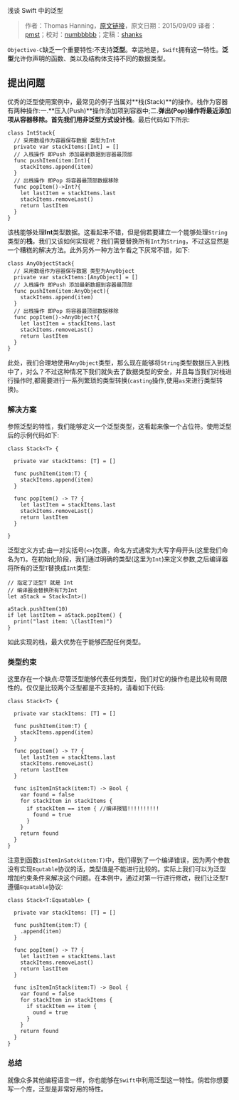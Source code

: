 浅谈 Swift 中的泛型

> 作者：Thomas Hanning，[原文链接](http://www.thomashanning.com/swift-generics/)，原文日期：2015/09/09
> 译者：[pmst](http://www.jianshu.com/users/596f2ba91ce9/latest_articles)；校对：[numbbbbb](https://github.com/numbbbbb)；定稿：[shanks](http://codebuild.me/)
  








`Objective-C`缺乏一个重要特性:不支持**泛型**。幸运地是，`Swift`拥有这一特性。**泛型**允许你声明的函数、类以及结构体支持不同的数据类型。



## 提出问题

优秀的泛型使用案例中，最常见的例子当属对**栈(Stack)**的操作。栈作为容器有两种操作:一.**压入(Push)**操作添加项到容器中;二.**弹出(Pop)**操作将最近添加项从容器移除。首先我们用非泛型方式设计**栈**。最后代码如下所示:     

    
    class IntStack{
      // 采用数组作为容器保存数据 类型为Int
      private var stackItems:[Int] = []
      // 入栈操作 即Push 添加最新数据到容器最顶部
      func pushItem(item:Int){
        stackItems.append(item)    
      }
      // 出栈操作 即Pop 将容器最顶部数据移除
      func popItem()->Int?{
        let lastItem = stackItems.last
        stackItems.removeLast()
        return lastItem
      }
    }

该栈能够处理**Int**类型数据。这看起来不错，但是倘若要建立一个能够处理`String`类型的**栈**，我们又该如何实现呢？我们需要替换所有`Int`为`String`，不过这显然是一个糟糕的解决方法。此外另外一种方法乍看之下灰常不错，如下:     

    
    class AnyObjectStack{
      // 采用数组作为容器保存数据 类型为AnyObject
      private var stackItems:[AnyObject] = []
      // 入栈操作 即Push 添加最新数据到容器最顶部
      func pushItem(item:AnyObject){
        stackItems.append(item)    
      }
      // 出栈操作 即Pop 将容器最顶部数据移除
      func popItem()->AnyObject?{
        let lastItem = stackItems.last
        stackItems.removeLast()
        return lastItem
      }    
    }

此处，我们合理地使用`AnyObject`类型，那么现在能够将`String`类型数据压入到栈中了，对么？不过这种情况下我们就失去了数据类型的安全，并且每当我们对栈进行操作时,都需要进行一系列繁琐的类型转换(`casting`操作,使用`as`来进行类型转换)。



### 解决方案

参照泛型的特性，我们能够定义一个泛型类型，这看起来像一个占位符。使用泛型后的示例代码如下:     



    
    class Stack<T> {
    
      private var stackItems: [T] = []  
    
      func pushItem(item:T) {
        stackItems.append(item)
      }  
      
      func popItem() -> T? {
        let lastItem = stackItems.last
        stackItems.removeLast()
        return lastItem
      }
    
    }

泛型定义方式:由一对尖括号(`<>`)包裹，命名方式通常为大写字母开头(这里我们命名为`T`)。在初始化阶段，我们通过明确的类型(这里为`Int`)来定义参数,之后编译器将所有的泛型`T`替换成`Int`类型:

    
    // 指定了泛型T 就是 Int 
    // 编译器会替换所有T为Int
    let aStack = Stack<Int>()
    
    aStack.pushItem(10)
    if let lastItem = aStack.popItem() {
      print("last item: \(lastItem)")
    }

如此实现的栈，最大优势在于能够匹配任何类型。  



### 类型约束

这里存在一个缺点:尽管泛型能够代表任何类型，我们对它的操作也是比较有局限性的。仅仅是比较两个泛型都是不支持的，请看如下代码:

    
    class Stack<T> {
    
      private var stackItems: [T] = []
    
      func pushItem(item:T) {
        stackItems.append(item)
      }
    
      func popItem() -> T? {
        let lastItem = stackItems.last
        stackItems.removeLast()
        return lastItem
      }
    
      func isItemInStack(item:T) -> Bool {
        var found = false
        for stackItem in stackItems {
          if stackItem == item { //编译报错!!!!!!!!!!
            found = true
          }
        }
        return found
      }
    }

注意到函数`isItemInSatck(item:T)`中，我们得到了一个编译错误，因为两个参数没有实现`Equtable`协议的话，类型值是不能进行比较的。实际上我们可以为泛型增加约束条件来解决这个问题。在本例中，通过对第一行进行修改，我们让泛型`T`遵循`Equatable`协议:      



    
    class Stack<T:Equatable> {
    
      private var stackItems: [T] = []
    
      func pushItem(item:T) {
        .append(item)
      }
    
      func popItem() -> T? {
        let lastItem = stackItems.last
        stackItems.removeLast()
        return lastItem
      }
    
      func isItemInStack(item:T) -> Bool {
        var found = false
        for stackItem in stackItems {
          if stackItem == item {
            ound = true
          }
        }
        return found
      }
    }



### 总结

就像众多其他编程语言一样，你也能够在`Swift`中利用泛型这一特性。倘若你想要写一个库，泛型是非常好用的特性。
